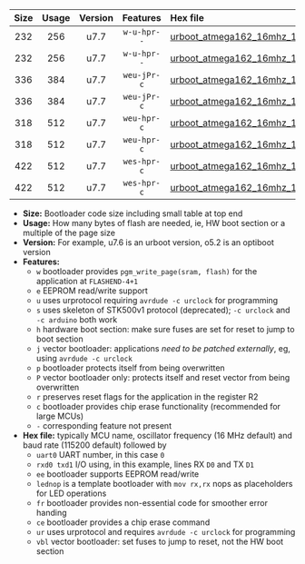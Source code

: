 |Size|Usage|Version|Features|Hex file|
|:-:|:-:|:-:|:-:|:--|
|232|256|u7.7|`w-u-hpr--`|[urboot_atmega162_16mhz_1000000bps_uart0_rxd0_txd1_lednop_fr_ur.hex](https://raw.githubusercontent.com/stefanrueger/urboot.hex/main/mcus/atmega162/fcpu_16mhz/1000000_bps/urboot_atmega162_16mhz_1000000bps_uart0_rxd0_txd1_lednop_fr_ur.hex)|
|232|256|u7.7|`w-u-hpr--`|[urboot_atmega162_16mhz_1000000bps_uart1_rxb2_txb3_lednop_fr_ur.hex](https://raw.githubusercontent.com/stefanrueger/urboot.hex/main/mcus/atmega162/fcpu_16mhz/1000000_bps/urboot_atmega162_16mhz_1000000bps_uart1_rxb2_txb3_lednop_fr_ur.hex)|
|336|384|u7.7|`weu-jPr-c`|[urboot_atmega162_16mhz_1000000bps_uart0_rxd0_txd1_ee_lednop_fr_ce_ur_vbl.hex](https://raw.githubusercontent.com/stefanrueger/urboot.hex/main/mcus/atmega162/fcpu_16mhz/1000000_bps/urboot_atmega162_16mhz_1000000bps_uart0_rxd0_txd1_ee_lednop_fr_ce_ur_vbl.hex)|
|336|384|u7.7|`weu-jPr-c`|[urboot_atmega162_16mhz_1000000bps_uart1_rxb2_txb3_ee_lednop_fr_ce_ur_vbl.hex](https://raw.githubusercontent.com/stefanrueger/urboot.hex/main/mcus/atmega162/fcpu_16mhz/1000000_bps/urboot_atmega162_16mhz_1000000bps_uart1_rxb2_txb3_ee_lednop_fr_ce_ur_vbl.hex)|
|318|512|u7.7|`weu-hpr-c`|[urboot_atmega162_16mhz_1000000bps_uart0_rxd0_txd1_ee_lednop_fr_ce_ur.hex](https://raw.githubusercontent.com/stefanrueger/urboot.hex/main/mcus/atmega162/fcpu_16mhz/1000000_bps/urboot_atmega162_16mhz_1000000bps_uart0_rxd0_txd1_ee_lednop_fr_ce_ur.hex)|
|318|512|u7.7|`weu-hpr-c`|[urboot_atmega162_16mhz_1000000bps_uart1_rxb2_txb3_ee_lednop_fr_ce_ur.hex](https://raw.githubusercontent.com/stefanrueger/urboot.hex/main/mcus/atmega162/fcpu_16mhz/1000000_bps/urboot_atmega162_16mhz_1000000bps_uart1_rxb2_txb3_ee_lednop_fr_ce_ur.hex)|
|422|512|u7.7|`wes-hpr-c`|[urboot_atmega162_16mhz_1000000bps_uart0_rxd0_txd1_ee_lednop_fr_ce.hex](https://raw.githubusercontent.com/stefanrueger/urboot.hex/main/mcus/atmega162/fcpu_16mhz/1000000_bps/urboot_atmega162_16mhz_1000000bps_uart0_rxd0_txd1_ee_lednop_fr_ce.hex)|
|422|512|u7.7|`wes-hpr-c`|[urboot_atmega162_16mhz_1000000bps_uart1_rxb2_txb3_ee_lednop_fr_ce.hex](https://raw.githubusercontent.com/stefanrueger/urboot.hex/main/mcus/atmega162/fcpu_16mhz/1000000_bps/urboot_atmega162_16mhz_1000000bps_uart1_rxb2_txb3_ee_lednop_fr_ce.hex)|

- **Size:** Bootloader code size including small table at top end
- **Usage:** How many bytes of flash are needed, ie, HW boot section or a multiple of the page size
- **Version:** For example, u7.6 is an urboot version, o5.2 is an optiboot version
- **Features:**
  + `w` bootloader provides `pgm_write_page(sram, flash)` for the application at `FLASHEND-4+1`
  + `e` EEPROM read/write support
  + `u` uses urprotocol requiring `avrdude -c urclock` for programming
  + `s` uses skeleton of STK500v1 protocol (deprecated); `-c urclock` and `-c arduino` both work
  + `h` hardware boot section: make sure fuses are set for reset to jump to boot section
  + `j` vector bootloader: applications *need to be patched externally*, eg, using `avrdude -c urclock`
  + `p` bootloader protects itself from being overwritten
  + `P` vector bootloader only: protects itself and reset vector from being overwritten
  + `r` preserves reset flags for the application in the register R2
  + `c` bootloader provides chip erase functionality (recommended for large MCUs)
  + `-` corresponding feature not present
- **Hex file:** typically MCU name, oscillator frequency (16 MHz default) and baud rate (115200 default) followed by
  + `uart0` UART number, in this case `0`
  + `rxd0 txd1` I/O using, in this example, lines RX `D0` and TX `D1`
  + `ee` bootloader supports EEPROM read/write
  + `lednop` is a template bootloader with `mov rx,rx` nops as placeholders for LED operations
  + `fr` bootloader provides non-essential code for smoother error handing
  + `ce` bootloader provides a chip erase command
  + `ur` uses urprotocol and requires `avrdude -c urclock` for programming
  + `vbl` vector bootloader: set fuses to jump to reset, not the HW boot section

